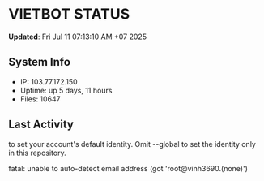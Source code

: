 # VIETBOT STATUS
**Updated**: Fri Jul 11 07:13:10 AM +07 2025

## System Info
- IP: 103.77.172.150
- Uptime: up 5 days, 11 hours
- Files: 10647

## Last Activity

to set your account's default identity.
Omit --global to set the identity only in this repository.

fatal: unable to auto-detect email address (got 'root@vinh3690.(none)')
